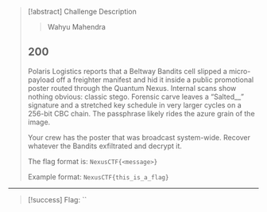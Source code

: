> [!abstract] Challenge Description
> > Wahyu Mahendra
> ## 200
> Polaris Logistics reports that a Beltway Bandits cell slipped a micro-payload off a freighter manifest and hid it inside a public promotional poster routed through the Quantum Nexus. Internal scans show nothing obvious: classic stego. Forensic carve leaves a “Salted__” signature and a stretched key schedule in very larger cycles on a 256-bit CBC chain. The passphrase likely rides the azure grain of the image.
> 
> Your crew has the poster that was broadcast system-wide. Recover whatever the Bandits exfiltrated and decrypt it.
> 
> The flag format is: `NexusCTF{<message>}`
> 
> Example format: `NexusCTF{this_is_a_flag}`

---
> [!success] Flag: ``